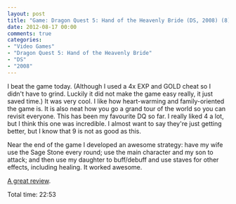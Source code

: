```yaml
---
layout: post
title: "Game: Dragon Quest 5: Hand of the Heavenly Bride (DS, 2008) (8)"
date: 2012-08-17 00:00
comments: true
categories:
- "Video Games"
- "Dragon Quest 5: Hand of the Heavenly Bride"
- "DS"
- "2008"
---
```


I beat the game today. (Although I used a 4x EXP and GOLD cheat so
I didn't have to grind. Luckily it did not make the game easy
really, it just saved time.) It was very cool. I like how
heart-warming and family-oriented the game is. It is also neat how
you go a grand tour of the world so you can revisit everyone. This
has been my favourite DQ so far. I really liked 4 a lot, but I
think this one was incredible. I almost want to say they're just
getting better, but I know that 9 is not as good as this.

Near the end of the game I developed an awesome strategy: have my
wife use the Sage Stone every round; use the main character and my
son to attack; and then use my daughter to buff/debuff and use
staves for other effects, including healing. It worked awesome.

[A great review](http://www.telebunny.net/toastywiki/index.php/Games/DragonQuestVHeavenlyHeartbreak).

Total time: 22:53
